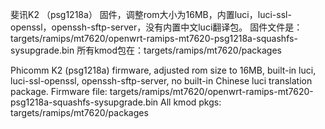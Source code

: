 斐讯K2 （psg1218a） 固件，调整rom大小为16MB，内置luci，luci-ssl-openssl，openssh-sftp-server，没有内置中文luci翻译包。
固件文件是：targets/ramips/mt7620/openwrt-ramips-mt7620-psg1218a-squashfs-sysupgrade.bin
所有kmod包在：targets/ramips/mt7620/packages


Phicomm K2 (psg1218a) firmware, adjusted rom size to 16MB, built-in luci, luci-ssl-openssl, openssh-sftp-server, no built-in Chinese luci translation package.
Firmware file: targets/ramips/mt7620/openwrt-ramips-mt7620-psg1218a-squashfs-sysupgrade.bin
All kmod pkgs: targets/ramips/mt7620/packages
